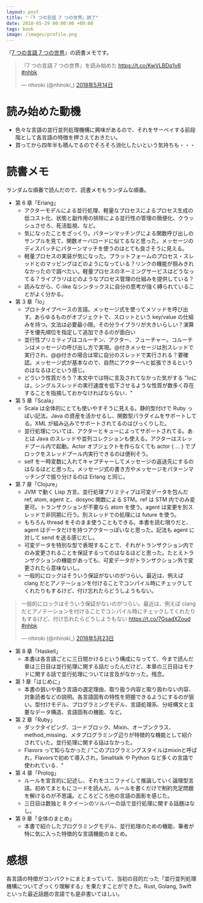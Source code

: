 ```yaml
---
layout: post
title: "『7 つの言語 7 つの世界』読了"
date: 2018-05-29 00:00:00 +09:00
tags: book
image: /images/profile.png
---
```


『[7 つの言語 7 つの世界](https://www.ohmsha.co.jp/book/9784274068577/)』の読書メモです。

<blockquote class="twitter-tweet" data-lang="ja"><p lang="ja" dir="ltr">『7 つの言語 7 つの世界』を読み始めた <a href="https://t.co/KwVLBDq1v8">https://t.co/KwVLBDq1v8</a> <a href="https://twitter.com/hashtag/nhbk?src=hash&amp;ref_src=twsrc%5Etfw">#nhbk</a></p>&mdash; nhiroki (@nhiroki_) <a href="https://twitter.com/nhiroki_/status/996003002832977920?ref_src=twsrc%5Etfw">2018年5月14日</a></blockquote>
<script async src="https://platform.twitter.com/widgets.js" charset="utf-8"></script>

# 読み始めた動機

- 色々な言語の並行並列処理機構に興味があるので、それをサーベイする前段階として各言語の特徴を押さえておきたい。
- 買ってから四年半も積んでるのでそろそろ消化したいという気持ちも・・・

# 読書メモ

ランダムな順番で読んだので、読書メモもランダムな順番。

- 第 6 章「Erlang」
  - アクターモデルによる並行処理、軽量なプロセスによるプロセス生成の低コスト化、状態と副作用の排除による並行性の管理の簡便化、クラッシュさせろ、死活監視、など。
  - 気になったことをざっくり。パターンマッチングによる関数呼び出しのサンプルを見て、関数オーバロードに似てるなと思った。メッセージのディスパッチにパターンマッチを使うのはとても良さそうに見える。
  - 軽量プロセスの実装が気になった。プラットフォームのプロセス・スレッドとのマッピングはどのようになっている？リンクの機能が掴みきれなかったので調べたい。軽量プロセスのネーミングサービスはどうなってる？ライブラリはどのようなプロセス管理の仕組みを提供している？
  - 読みながら、C-like なシンタックスに自分の思考が強く縛られていることがよく分かる。
- 第 3 章「Io」
  - プロトタイプベースの言語。メッセージ式を使ってメソッドを呼び出す。あらゆるものがオブジェクトで、スロットという key/value の仕組みを持つ。文法は必要最小限。その分ライブラリが大きいらしい？演算子を優先順位を指定して追加できるのが面白い
  - 並行性プリミティブはコルーチン、アクター、フューチャー。コルーチンはメッセージの呼び出し方で実現。@付きメッセージは別スレッドで実行され、@@付きの場合は常に自分のスレッドで実行される？要確認。メッセージ式が基本なので、自然にアクターへと拡張できるというのはなるほどという感じ。
  - どういう性質だろう？本文中では特に言及されてなかった気がする "Ioには，シングルスレッドの実行速度を低下させるような性質が数多く存在することを指摘しておかなければならない．"
- 第 5 章「Scala」
  - Scala は全体的にとても使いやすそうに見える。静的型付けで Ruby っぽい記法。Java の資産を活かせるし、関数型パラダイムをサポートしてる。XML が組み込みでサポートされてるのはびっくりした。
  - 並行処理については、アクターとキューによってサポートされてる。あとは Java のスレッドや並列コレクションも使える。アクターはスレッドプール内で起動。Actor オブジェクトを作らなくても actor { ... } でブロックをスレッドプール内実行できるのは便利そう。
  - self を一時変数に入れてキャプチャーしてメッセージの返送先にするのはなるほどと思った。メッセージ式の書き方やメッセージをパターンマッチングで振り分けるのは Erlang と同じ。
- 第 7 章「Clojure」
  - JVM で動く Lisp 方言。並行処理プリミティブは可変データを包んだ ref, atom, agent と、dosync 関数による STM。ref は STM 内でのみ変更可。トランザクションが不要なら atom を使う。agent は変更を別スレッドで非同期に行う。別スレッドでの処理には future を使う。
  - もちろん thread をそのまま使うこともできる。本書を読む限りだと、agent はデータだけを持つアクターっぽいなと思った。記法も agent に対して send を送る感じだし。
  - 可変データを特別な型で表現することで、それがトランザクション内でのみ変更されることを保証するってのはなるほどと思った。たとえトランザクションの機能があっても、可変データがトランザクション外で変更されたら意味ないし。
  - 一般的にロックはそういう保証がないのがつらい。最近は、例えば clang だとアノテーションを付けることでコンパイル時にチェックしてくれたりもするけど、付け忘れたらどうしようもない。

<blockquote class="twitter-tweet" data-conversation="none" data-lang="ja"><p lang="ja" dir="ltr">一般的にロックはそういう保証がないのがつらい。最近は、例えば clang だとアノテーションを付けることでコンパイル時にチェックしてくれたりもするけど、付け忘れたらどうしようもない <a href="https://t.co/7GsadXZoud">https://t.co/7GsadXZoud</a> <a href="https://twitter.com/hashtag/nhbk?src=hash&amp;ref_src=twsrc%5Etfw">#nhbk</a></p>&mdash; nhiroki (@nhiroki_) <a href="https://twitter.com/nhiroki_/status/999419042497638400?ref_src=twsrc%5Etfw">2018年5月23日</a></blockquote>
<script async src="https://platform.twitter.com/widgets.js" charset="utf-8"></script>

- 第 8 章「Haskell」
  - 本書は各言語ごとに三日間かけるという構成になってて、今まで読んだ章は三日目は並行処理に関する話だったんだけど、本章の三日目はモナドに関する話で並行処理については言及がなかった。残念。
- 第 1 章「はじめに」
  - 本書の狙いや扱う言語の選定理由、取り扱う内容と取り扱わない内容、対象読者などの説明。各言語固有の特性を把握できるようにするのが狙い。型付けモデル、プログラミングモデル、言語処理系、分岐構文と主要なデータ構造、言語固有の機能、など。
- 第 2 章「Ruby」
  - ダックタイピング、コードブロック、Mixin、オープンクラス、method_missing、メタプログラミング辺りが特徴的な機能として紹介されていた。並行処理に関する話はなかった。
  - Flavors って知らなかった / "このプログラミングスタイルはmixinと呼ばれ，Flavorsで初めて導入され，Smalltalk や Python など多くの言語で使われている．"
- 第 4 章「Prolog」
  - ルールを宣言的に記述し、それをユニファイして推論していく論理型言語。初めてまともにコードを読んだ。ルールを書くだけで制約充足問題を解けるのが不思議。ところどころ他の言語の面影を感じた。
  - 三日目は数独と 8 クイーンのソルバーの話で並行処理に関する話題はなし。
- 第 9 章「全体のまとめ」
  - 本書で紹介したプログラミングモデル、並行処理のための機能、筆者が特に気に入った特徴的な言語機能のまとめ。

# 感想

各言語の特徴がコンパクトにまとまっていて、当初の目的だった「並行並列処理機構についてざっくり理解する」を果たすことができた。Rust, Golang, Swift といった最近話題の言語でも是非書いてほしい。